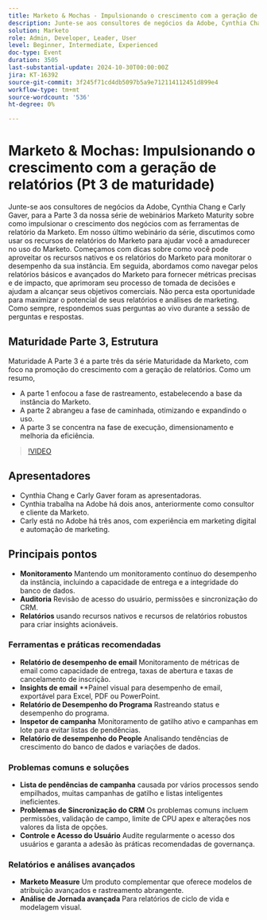 ```yaml
---
title: Marketo & Mochas - Impulsionando o crescimento com a geração de relatórios (Pt 3 de maturidade)
description: Junte-se aos consultores de negócios da Adobe, Cynthia Chang e Carly Gaver, para a Parte 3 da nossa série de webinários Marketo Maturity sobre como impulsionar o crescimento dos negócios com as ferramentas de relatório da Marketo. Em nosso último webinário da série, discutimos como usar os recursos de relatórios do Marketo para ajudar você a amadurecer no uso do Marketo. Começamos com dicas sobre como você pode aproveitar os recursos nativos e os relatórios do Marketo para monitorar o desempenho da sua instância. Em seguida, abordamos como navegar pelos relatórios básicos e avançados do Marketo para fornecer métricas precisas e de impacto, que aprimoram seu processo de tomada de decisões e ajudam a alcançar seus objetivos comerciais. Não perca esta oportunidade para maximizar o potencial de seus relatórios e análises de marketing. Como sempre, respondemos suas perguntas ao vivo durante a sessão de perguntas e respostas.
solution: Marketo
role: Admin, Developer, Leader, User
level: Beginner, Intermediate, Experienced
doc-type: Event
duration: 3505
last-substantial-update: 2024-10-30T00:00:00Z
jira: KT-16392
source-git-commit: 3f245f71cd4db5097b5a9e712114112451d899e4
workflow-type: tm+mt
source-wordcount: '536'
ht-degree: 0%

---
```



# Marketo &amp; Mochas: Impulsionando o crescimento com a geração de relatórios (Pt 3 de maturidade)

Junte-se aos consultores de negócios da Adobe, Cynthia Chang e Carly Gaver, para a Parte 3 da nossa série de webinários Marketo Maturity sobre como impulsionar o crescimento dos negócios com as ferramentas de relatório da Marketo. Em nosso último webinário da série, discutimos como usar os recursos de relatórios do Marketo para ajudar você a amadurecer no uso do Marketo. Começamos com dicas sobre como você pode aproveitar os recursos nativos e os relatórios do Marketo para monitorar o desempenho da sua instância. Em seguida, abordamos como navegar pelos relatórios básicos e avançados do Marketo para fornecer métricas precisas e de impacto, que aprimoram seu processo de tomada de decisões e ajudam a alcançar seus objetivos comerciais. Não perca esta oportunidade para maximizar o potencial de seus relatórios e análises de marketing. Como sempre, respondemos suas perguntas ao vivo durante a sessão de perguntas e respostas.

## Maturidade Parte 3, Estrutura

Maturidade A Parte 3 é a parte três da série Maturidade da Marketo, com foco na promoção do crescimento com a geração de relatórios. Como um resumo,

* A parte 1 enfocou a fase de rastreamento, estabelecendo a base da instância do Marketo.
* A parte 2 abrangeu a fase de caminhada, otimizando e expandindo o uso.
* A parte 3 se concentra na fase de execução, dimensionamento e melhoria da eficiência.

>[!VIDEO](https://video.tv.adobe.com/v/3435407/?learn=on)

## Apresentadores

* Cynthia Chang e Carly Gaver foram as apresentadoras.
* Cynthia trabalha na Adobe há dois anos, anteriormente como consultor e cliente da Marketo.
* Carly está no Adobe há três anos, com experiência em marketing digital e automação de marketing.

## Principais pontos

* **Monitoramento** Mantendo um monitoramento contínuo do desempenho da instância, incluindo a capacidade de entrega e a integridade do banco de dados.
* **Auditoria** Revisão de acesso do usuário, permissões e sincronização do CRM.
* **Relatórios** usando recursos nativos e recursos de relatórios robustos para criar insights acionáveis.

### Ferramentas e práticas recomendadas

* **Relatório de desempenho de email** Monitoramento de métricas de email como capacidade de entrega, taxas de abertura e taxas de cancelamento de inscrição.
* **Insights de email** **Painel visual para desempenho de email, exportável para Excel, PDF ou PowerPoint.
* **Relatório de Desempenho do Programa** Rastreando status e desempenho do programa.
* **Inspetor de campanha** Monitoramento de gatilho ativo e campanhas em lote para evitar listas de pendências.
* **Relatório de desempenho do People** Analisando tendências de crescimento do banco de dados e variações de dados.

### Problemas comuns e soluções

* **Lista de pendências de campanha** causada por vários processos sendo empilhados, muitas campanhas de gatilho e listas inteligentes ineficientes.
* **Problemas de Sincronização do CRM** Os problemas comuns incluem permissões, validação de campo, limite de CPU apex e alterações nos valores da lista de opções.
* **Controle e Acesso do Usuário** Audite regularmente o acesso dos usuários e garanta a adesão às práticas recomendadas de governança.

### Relatórios e análises avançados

* **Marketo Measure** Um produto complementar que oferece modelos de atribuição avançados e rastreamento abrangente.
* **Análise de Jornada avançada** Para relatórios de ciclo de vida e modelagem visual.